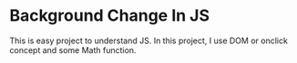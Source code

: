 # Background Change In JS

This is easy project to understand JS. In this project, I use DOM or onclick concept and some Math function.